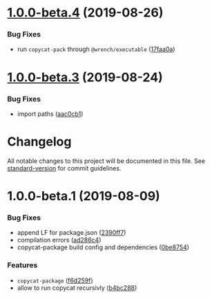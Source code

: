 # [1.0.0-beta.4](https://github.com/gavar/wrench/compare/v/copycat-package/1.0.0-beta.3@beta...v/copycat-package/1.0.0-beta.4@beta) (2019-08-26)


### Bug Fixes

* run `copycat-pack` through `@wrench/executable` ([17faa0a](https://github.com/gavar/wrench/commit/17faa0a))

# [1.0.0-beta.3](https://github.com/gavar/wrench/compare/v/copycat-package/1.0.0-beta.2...v/copycat-package/1.0.0-beta.3@beta) (2019-08-24)


### Bug Fixes

* import paths ([aac0cb1](https://github.com/gavar/wrench/commit/aac0cb1))

# Changelog

All notable changes to this project will be documented in this file. See [standard-version](https://github.com/conventional-changelog/standard-version) for commit guidelines.

# 1.0.0-beta.1 (2019-08-09)


### Bug Fixes

* append LF for package.json ([2390ff7](https://github.com/gavar/wrench/commit/2390ff7))
* compilation errors ([ad286c4](https://github.com/gavar/wrench/commit/ad286c4))
* copycat-package build config and dependencies ([0be8754](https://github.com/gavar/wrench/commit/0be8754))


### Features

* `copycat-package` ([f6d259f](https://github.com/gavar/wrench/commit/f6d259f))
* allow to run copycat recursivly ([b4bc288](https://github.com/gavar/wrench/commit/b4bc288))
